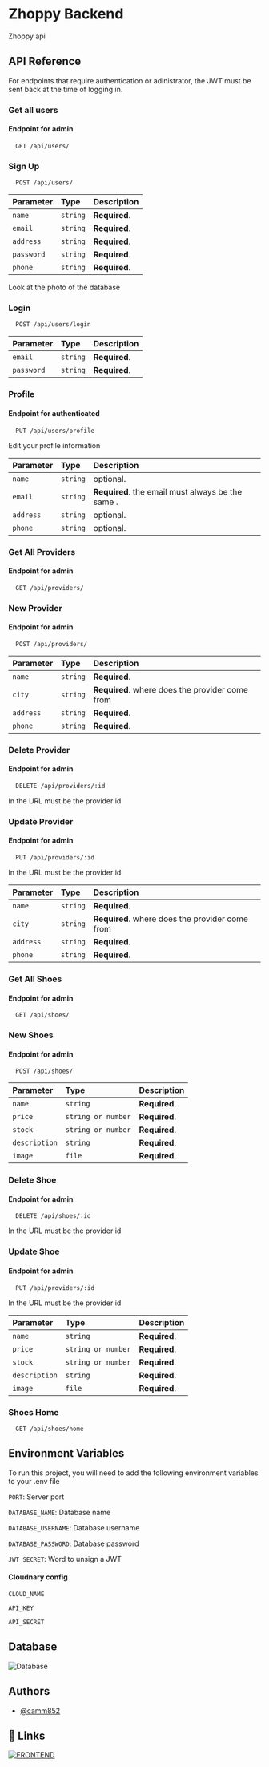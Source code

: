 
# Zhoppy Backend    

Zhoppy api

## API Reference


For endpoints that require authentication or adinistrator, the JWT must be sent back at the time of logging in.

### Get all users

#### Endpoint for admin

```http
  GET /api/users/
```


### Sign Up

```http
  POST /api/users/
```

| Parameter | Type     | Description                       |
| :-------- | :------- | :-------------------------------- |
| `name`    | `string`   | **Required**.  |
| `email`    | `string`   | **Required**.  |
| `address`    | `string`   | **Required**.  |
| `password`    | `string`   | **Required**. |
| `phone`    | `string`   | **Required**. |

Look at the photo of the database

### Login
```http
  POST /api/users/login
```

| Parameter | Type     | Description                       |
| :-------- | :------- | :-------------------------------- |
| `email`    | `string`   | **Required**.  |
| `password`    | `string`   | **Required**.  |


### Profile

#### Endpoint for authenticated

```http
  PUT /api/users/profile
```

Edit your profile information

| Parameter | Type     | Description                       |
| :-------- | :------- | :-------------------------------- |
| `name`    | `string`   | optional.  |
| `email`    | `string`   | **Required**. the email must always be the same .  |
| `address`    | `string`   | optional.  |
| `phone`    | `string`   | optional. |



### Get All Providers

#### Endpoint for admin

```http
  GET /api/providers/
```

### New Provider

#### Endpoint for admin

```http
  POST /api/providers/
```
| Parameter | Type     | Description                       |
| :-------- | :------- | :-------------------------------- |
| `name`    | `string`   | **Required**. |
| `city`    | `string`   | **Required**. where does the provider come from |
| `address`    | `string`   | **Required**. |
| `phone`    | `string`   | **Required**. |


### Delete Provider

#### Endpoint for admin

```http
  DELETE /api/providers/:id
```

In the URL must be the provider id

### Update Provider

#### Endpoint for admin

```http
  PUT /api/providers/:id
```

In the URL must be the provider id


| Parameter | Type     | Description                       |
| :-------- | :------- | :-------------------------------- |
| `name`    | `string`   | **Required**. |
| `city`    | `string`   | **Required**. where does the provider come from |
| `address`    | `string`   | **Required**. |
| `phone`    | `string`   | **Required**. |


### Get All Shoes

#### Endpoint for admin

```http
  GET /api/shoes/
```

### New Shoes

#### Endpoint for admin

```http
  POST /api/shoes/
```
| Parameter | Type     | Description                       |
| :-------- | :------- | :-------------------------------- |
| `name`    | `string`   | **Required**. |
| `price`    | `string or number`   | **Required**.|
| `stock`    | `string or number`   | **Required**. |
| `description`    | `string`   | **Required**. |
| `image`    | `file`   | **Required**. |



### Delete Shoe

#### Endpoint for admin

```http
  DELETE /api/shoes/:id
```

In the URL must be the provider id

### Update Shoe

#### Endpoint for admin

```http
  PUT /api/providers/:id
```

In the URL must be the provider id

| Parameter | Type     | Description                       |
| :-------- | :------- | :-------------------------------- |
| `name`    | `string`   | **Required**. |
| `price`    | `string or number`   | **Required**.|
| `stock`    | `string or number`   | **Required**. |
| `description`    | `string`   | **Required**. |
| `image`    | `file`   | **Required**. |



### Shoes Home

```http
  GET /api/shoes/home
```
## Environment Variables

To run this project, you will need to add the following environment variables to your .env file

`PORT`: Server port

`DATABASE_NAME`: Database name

`DATABASE_USERNAME`: Database username

`DATABASE_PASSWORD`: Database password

`JWT_SECRET`: Word to unsign a JWT 

#### Cloudnary config

`CLOUD_NAME`

`API_KEY`

`API_SECRET`
 

## Database

![Database](https://res.cloudinary.com/daboamwpv/image/upload/v1667684678/Captura_de_pantalla_20221105_044152_g8tqy1.png)


## Authors

- [@camm852](https://github.com/camm852)


## 🔗 Links

[![FRONTEND](https://img.shields.io/badge/Frontend-Github-000?style=for-the-badge&logo=ko-fi&logoColor=white)](https://github.com/camm852/Zhoppy-Front)
